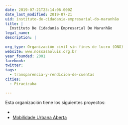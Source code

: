 ```yaml
---
date: 2019-07-21T23:14:06.000Z
date_last_modified: 2019-07-21
uid: instituto-de-cidadania-empresarial-do-maranhão
title: |
  Instituto De Cidadania Empresarial Do Maranhão
legal_name: 
description: |
  
org_type: Organización civil sin fines de lucro (ONG)
website: www.nossasaoluis.org.br
year_founded: 2001
facebook: 
twitter: 
tags:
  - transparencia-y-rendicion-de-cuentas
cities: 
  - Piracicaba

---
```


Esta organización tiene los siguientes proyectos:

- [](/proyectos/mobilidade-urbana-aberta)
- [Mobilidade Urbana Aberta](/proyectos/mobilidade-urbana-aberta)

